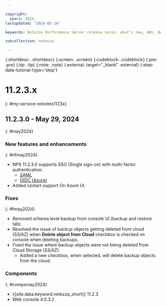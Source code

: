 ```yaml
---

copyright:
  years: 2024
lastupdated: "2024-05-14"

keywords: Netezza Performance Server release notes, what's new, AWS, Netezza on AWS

subcollection: netezza

---
```


{:shortdesc: .shortdesc}
{:screen: .screen}
{:codeblock: .codeblock}
{:pre: .pre}
{:tip: .tip}
{:note: .note}
{:external: target="_blank" .external}
{:step: data-tutorial-type='step'}

# 11.2.3.x
{: #my-service-relnotes1123x}

## 11.2.3.0 - May 29, 2024
{: #may2024}

### New features and enhancements
{: #nfmay2024}

- NPS 11.2.3.0 supports SSO (Single sign-on) with multi-factor authentication:
    - [SAML](/docs/netezza?topic=netezza-samliamauth)
    - [OIDC (Azure)](/docs/netezza?topic=netezza-oidciamauth)
- Added nzstart support On Azure UI.

### Fixes
{: #fmay2024}

- Removed schema level backup from console UI (backup and restore tab).
- Resolved the issue of backup objects getting deleted from cloud (S3/AZ) when **Delete object from Cloud** checkbox is checked on console when deleting backups.
- Fixed the issue where backup objects were not being deleted from Cloud Storage (S3/AZ). 
  - Added a new checkbox, when selected, will delete backup objects from the cloud.

### Components
{: #compsmay2024}

- {{site.data.keyword.netezza_short}} 11.2.3
- Web console 4.0.3.2
